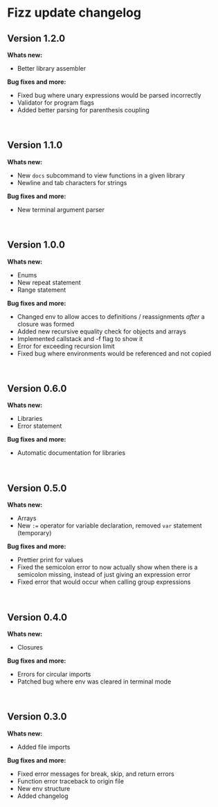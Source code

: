 # Fizz update changelog

## Version 1.2.0

**Whats new:**

- Better library assembler

**Bug fixes and more:**

- Fixed bug where unary expressions would be parsed incorrectly
- Validator for program flags
- Added better parsing for parenthesis coupling

<br>

## Version 1.1.0

**Whats new:**

- New `docs` subcommand to view functions in a given library
- Newline and tab characters for strings

**Bug fixes and more:**

- New terminal argument parser

<br>

## Version 1.0.0

**Whats new:**

- Enums
- New repeat statement
- Range statement

**Bug fixes and more:**

- Changed env to allow acces to definitions / reassignments _after_ a closure was formed
- Added new recursive equality check for objects and arrays
- Implemented callstack and -f flag to show it
- Error for exceeding recursion limit
- Fixed bug where environments would be referenced and not copied

<br>

## Version 0.6.0

**Whats new:**

- Libraries
- Error statement

**Bug fixes and more:**

- Automatic documentation for libraries

<br>

## Version 0.5.0

**Whats new:**

- Arrays
- New `:=` operator for variable declaration, removed `var` statement (temporary)

**Bug fixes and more:**

- Prettier print for values
- Fixed the semicolon error to now actually show when there is a semicolon missing, instead of just giving an expression error
- Fixed error that would occur when calling group expressions

<br>

## Version 0.4.0

**Whats new:**

- Closures

**Bug fixes and more:**

- Errors for circular imports
- Patched bug where env was cleared in terminal mode

<br>

## Version 0.3.0

**Whats new:**

- Added file imports

**Bug fixes and more:**

- Fixed error messages for break, skip, and return errors
- Function error traceback to origin file
- New env structure
- Added changelog
